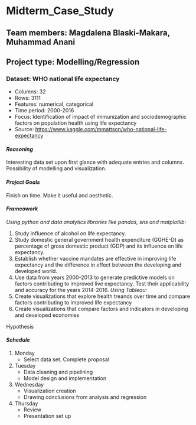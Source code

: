 # Midterm_Case_Study

## Team members: Magdalena Blaski-Makara, Muhammad Anani
## Project type: Modelling/Regression

### Dataset: WHO national life expectancy
- Columns: 32
- Rows: 3111
- Features: numerical, categorical
- Time period: 2000-2016
- Focus: Identification of impact of immunization and sociodemographic factors on population health using life expectancy
- Source: https://www.kaggle.com/mmattson/who-national-life-expectancy
 
#### *Reasoning*
Interesting data set upon first glance with adequate entries and columns. Possibility of modelling and visualization. 

#### *Project Goals*
Finish on time. Make it useful and aesthetic.

#### *Frameowork*
*Using python and data analytics libraries like pandas, sns and matplotlib:*
1. Study influence of alcohol on life expectancy.
2. Study domestic general government health expenditure (GGHE-D) as percentage of gross domestic product (GDP) and its influence on life expectancy.
3. Establish whether vaccine mandates are effective in improving life expectancy and the difference in effect between the developing and developed world. 
4. Use data from years 2000-2013 to generate predictive models on factors contributing to improved live expectancy. Test their applicability and accuracy for the      years 2014-2016.
*Using Tableau:*
1. Create visualizations that explore health treands over time and compare factors contributing to improved life expectancy
2. Create visualizations that compare factors and indicators in developing and developed economies

Hypothesis

#### *Schedule*
 1. Monday 
    - Select data set. Complete proposal
 2. Tuesday 
    - Data cleaning and pipelining
    - Model design and implementation
 3. Wednesday
    - Visualization creation 
    - Drawing conclusions from analysis and regression
 4. Thursday
    - Review 
    - Presentation set up
